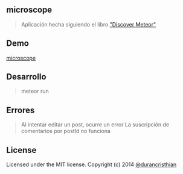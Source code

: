 microscope
----------

> Aplicación hecha siguiendo el libro ["Discover Meteor"](http://es.discovermeteor.com/)

Demo
----------
[microscope](http://cduran-microscope.meteor.com/)

Desarrollo
----------
> meteor run

Errores
----------
> Al intentar editar un post, ocurre un error
> La suscripción de comentarios por postId no funciona

License
----------
Licensed under the MIT license.
Copyright (c) 2014 [@durancristhian](https://twitter.com/DuranCristhian)